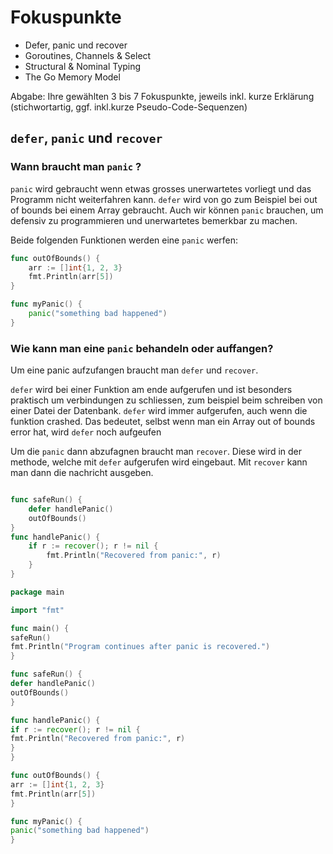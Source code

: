 # Fokuspunkte

- Defer, panic und recover
- Goroutines, Channels & Select
- Structural & Nominal Typing
- The Go Memory Model

Abgabe: Ihre gewählten 3 bis 7 Fokuspunkte, jeweils
inkl. kurze Erklärung (stichwortartig, ggf. inkl.kurze
Pseudo-Code-Sequenzen)

## `defer`, `panic` und `recover`

### Wann braucht man `panic` ?

`panic` wird gebraucht wenn etwas grosses unerwartetes vorliegt und das Programm nicht weiterfahren kann. `defer` wird von go zum Beispiel bei out of bounds bei einem Array gebraucht. Auch wir können `panic` brauchen, um defensiv zu programmieren und unerwartetes bemerkbar zu machen.

Beide folgenden Funktionen werden eine `panic` werfen:

```go
func outOfBounds() {
	arr := []int{1, 2, 3}
	fmt.Println(arr[5])
}

func myPanic() {
	panic("something bad happened")
}
```

### Wie kann man eine `panic` behandeln oder auffangen?

Um eine panic aufzufangen braucht man `defer` und `recover`.

`defer` wird bei einer Funktion am ende aufgerufen und ist besonders praktisch um verbindungen zu schliessen, zum beispiel beim schreiben von einer Datei der Datenbank. `defer` wird immer aufgerufen, auch wenn die funktion crashed. Das bedeutet, selbst wenn man ein Array out of bounds error hat, wird `defer` noch aufgeufen

Um die `panic` dann abzufagnen braucht man `recover`. Diese wird in der methode, welche mit `defer` aufgerufen wird eingebaut. Mit `recover` kann man dann die nachricht ausgeben.

```go

func safeRun() {
    defer handlePanic()
    outOfBounds()
}
func handlePanic() {
    if r := recover(); r != nil {
        fmt.Println("Recovered from panic:", r)
    }
}
```

```go
package main

import "fmt"

func main() {
safeRun()
fmt.Println("Program continues after panic is recovered.")
}

func safeRun() {
defer handlePanic()
outOfBounds()
}

func handlePanic() {
if r := recover(); r != nil {
fmt.Println("Recovered from panic:", r)
}
}

func outOfBounds() {
arr := []int{1, 2, 3}
fmt.Println(arr[5])
}

func myPanic() {
panic("something bad happened")
}
```